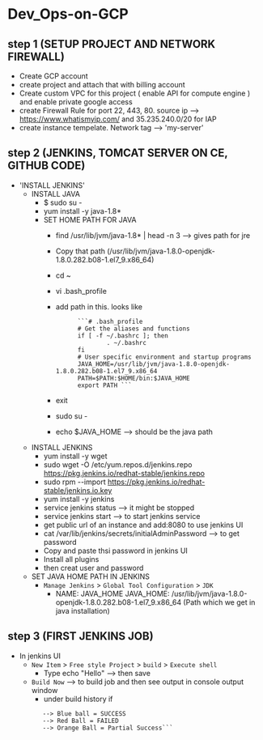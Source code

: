 # Dev_Ops-on-GCP
## step 1 (SETUP PROJECT AND NETWORK FIREWALL)
   - Create GCP account 
   - create project and attach that with billing account
   - Create custom VPC for this project ( enable API for compute engine ) and enable private google access
   - create Firewall Rule for port 22, 443, 80. source ip --> https://www.whatismyip.com/ and 35.235.240.0/20 for IAP
   - create instance tempelate. Network tag --> 'my-server'
## step 2 (JENKINS, TOMCAT SERVER ON CE, GITHUB CODE)
   - 'INSTALL JENKINS'
        - INSTALL JAVA
            - $ sudo su -
            - yum install -y java-1.8*
            - SET HOME PATH FOR JAVA
                - find /usr/lib/jvm/java-1.8* | head -n 3 --> gives path for jre
                - Copy that path (/usr/lib/jvm/java-1.8.0-openjdk-1.8.0.282.b08-1.el7_9.x86_64)
                - cd ~
                - vi .bash_profile
                - add path in this. looks like

                            ```# .bash_profile
                            # Get the aliases and functions
                            if [ -f ~/.bashrc ]; then
                                    . ~/.bashrc
                            fi
                            # User specific environment and startup programs
                            JAVA_HOME=/usr/lib/jvm/java-1.8.0-openjdk-1.8.0.282.b08-1.el7_9.x86_64
                            PATH=$PATH:$HOME/bin:$JAVA_HOME
                            export PATH ```
                - exit
                - sudo su -
                - echo $JAVA_HOME --> should be the java path            
        - INSTALL JENKINS 
            - yum install -y wget
            - sudo wget -O /etc/yum.repos.d/jenkins.repo https://pkg.jenkins.io/redhat-stable/jenkins.repo
            - sudo rpm --import https://pkg.jenkins.io/redhat-stable/jenkins.io.key
            - yum install -y jenkins
            - service jenkins status  --> it might be stopped
            - service jenkins start  --> to start jenkins service
            - get public url of an instance and add:8080 to use jenkins UI
            - cat /var/lib/jenkins/secrets/initialAdminPassword --> to get password
            - Copy and paste thsi password in jenkins UI
            - Install all plugins
            - then creat user and password
        - SET JAVA HOME PATH IN JENKINS 
            - `Manage Jenkins` > `Global Tool Configuration` > `JDK`
                - NAME: JAVA_HOME
                  JAVA_HOME: /usr/lib/jvm/java-1.8.0-openjdk-1.8.0.282.b08-1.el7_9.x86_64 (Path which we get in java installation)
## step 3 (FIRST JENKINS JOB)
   - In jenkins UI
        - `New Item` > `Free style Project` > `build` > `Execute shell`
           -  Type echo "Hello"  --> then save 
        - `Build Now` --> to build job and then see output in console output window
           -  under build history if
            ```
               --> Blue ball = SUCCESS
               --> Red Ball = FAILED
               --> Orange Ball = Partial Success```   


